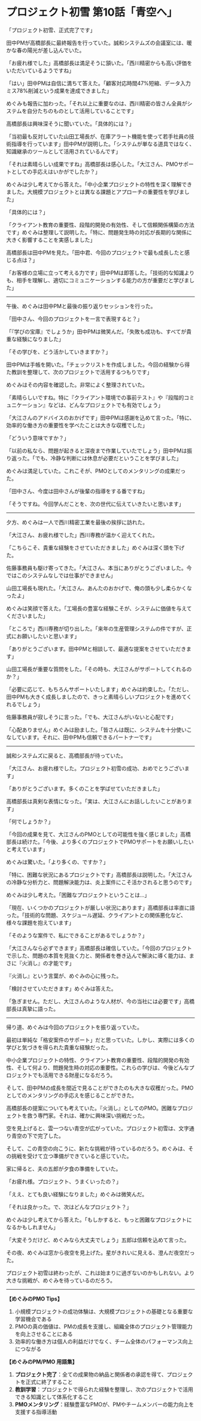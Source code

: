 # プロジェクト初雪 第10話「青空へ」

「プロジェクト初雪、正式完了です」

田中PMが高橋部長に最終報告を行っていた。誠和システムズの会議室には、暖かな春の陽光が差し込んでいた。

「お疲れ様でした」高橋部長は満足そうに頷いた。「西川精密からも高い評価をいただいているようですね」

「はい」田中PMは自信に満ちて答えた。「顧客対応時間47%短縮、データ入力ミス78%削減という成果を達成できました」

めぐみも報告に加わった。「それ以上に重要なのは、西川精密の皆さん全員がシステムを自分たちのものとして活用していることです」

高橋部長は興味深そうに聞いていた。「具体的には？」

「当初最も反対していた山田工場長が、在庫アラート機能を使って若手社員の技術指導を行っています」田中PMが説明した。「システムが単なる道具ではなく、知識継承のツールとして活用されているんです」

「それは素晴らしい成果ですね」高橋部長は感心した。「大江さん、PMOサポートとしての手応えはいかがでしたか？」

めぐみは少し考えてから答えた。「中小企業プロジェクトの特性を深く理解できました。大規模プロジェクトとは異なる課題とアプローチの重要性を学びました」

「具体的には？」

「クライアント教育の重要性、段階的開発の有効性、そして信頼関係構築の方法です」めぐみは整理して説明した。「特に、問題発生時の対応が長期的な関係に大きく影響することを実感しました」

高橋部長は田中PMを見た。「田中君、今回のプロジェクトで最も成長したと感じる点は？」

「お客様の立場に立って考える力です」田中PMは即答した。「技術的な知識よりも、相手を理解し、適切にコミュニケーションする能力の方が重要だと学びました」

---

午後、めぐみは田中PMと最後の振り返りセッションを行った。

「田中さん、今回のプロジェクトを一言で表現すると？」

「『学びの宝庫』でしょうか」田中PMは微笑んだ。「失敗も成功も、すべてが貴重な経験になりました」

「その学びを、どう活かしていきますか？」

田中PMは手帳を開いた。「チェックリストを作成しました。今回の経験から得た教訓を整理して、次のプロジェクトで活用するつもりです」

めぐみはその内容を確認した。非常によく整理されていた。

「素晴らしいですね。特に『クライアント環境での事前テスト』や『段階的コミュニケーション』などは、どんなプロジェクトでも有効でしょう」

「大江さんのアドバイスのおかげです」田中PMは感謝を込めて言った。「特に、効率的な働き方の重要性を学べたことは大きな収穫でした」

「どういう意味ですか？」

「以前の私なら、問題が起きると深夜まで作業していたでしょう」田中PMは振り返った。「でも、冷静な判断には休息が必要だということを学びました」

めぐみは満足していた。これこそが、PMOとしてのメンタリングの成果だった。

「田中さん、今度は田中さんが後輩の指導をする番ですね」

「そうですね。今回学んだことを、次の世代に伝えていきたいと思います」

---

夕方、めぐみは一人で西川精密工業を最後の挨拶に訪れた。

「大江さん、お疲れ様でした」西川専務が温かく迎えてくれた。

「こちらこそ、貴重な経験をさせていただきました」めぐみは深く頭を下げた。

佐藤事務員も駆け寄ってきた。「大江さん、本当にありがとうございました。今ではこのシステムなしでは仕事ができません」

山田工場長も現れた。「大江さん、あんたのおかげで、俺の頭も少し柔らかくなったよ」

めぐみは笑顔で答えた。「工場長の豊富な経験こそが、システムに価値を与えてくださいました」

「ところで」西川専務が切り出した。「来年の生産管理システムの件ですが、正式にお願いしたいと思います」

「ありがとうございます。田中PMと相談して、最適な提案をさせていただきます」

山田工場長が重要な質問をした。「その時も、大江さんがサポートしてくれるのか？」

「必要に応じて、もちろんサポートいたします」めぐみは約束した。「ただし、田中PMも大きく成長しましたので、きっと素晴らしいプロジェクトを進めてくれるでしょう」

佐藤事務員が寂しそうに言った。「でも、大江さんがいないと心配です」

「心配ありません」めぐみは励ました。「皆さんは既に、システムを十分使いこなしています。それに、田中PMも信頼できるパートナーです」

---

誠和システムズに戻ると、高橋部長が待っていた。

「大江さん、お疲れ様でした。プロジェクト初雪の成功、おめでとうございます」

「ありがとうございます。多くのことを学ばせていただきました」

高橋部長は真剣な表情になった。「実は、大江さんにお話ししたいことがあります」

「何でしょうか？」

「今回の成果を見て、大江さんのPMOとしての可能性を強く感じました」高橋部長は続けた。「今後、より多くのプロジェクトでPMOサポートをお願いしたいと考えています」

めぐみは驚いた。「より多くの、ですか？」

「特に、困難な状況にあるプロジェクトです」高橋部長は説明した。「大江さんの冷静な分析力と、問題解決能力は、炎上案件にこそ活かされると思うのです」

めぐみは少し考えた。「困難なプロジェクトということは...」

「現在、いくつかのプロジェクトが厳しい状況にあります」高橋部長は率直に語った。「技術的な問題、スケジュール遅延、クライアントとの関係悪化など、様々な課題を抱えています」

「そのような案件で、私にできることがあるでしょうか？」

「大江さんなら必ずできます」高橋部長は確信していた。「今回のプロジェクトで示した、問題の本質を見抜く力と、関係者を巻き込んで解決に導く能力は、まさに『火消し』の才能です」

『火消し』という言葉が、めぐみの心に残った。

「検討させていただきます」めぐみは答えた。

「急ぎません。ただし、大江さんのような人材が、今の当社には必要です」高橋部長は真摯に語った。

---

帰り道、めぐみは今回のプロジェクトを振り返っていた。

最初は単純な「格安案件のサポート」だと思っていた。しかし、実際には多くの学びと気づきを得られた貴重な経験だった。

中小企業プロジェクトの特性、クライアント教育の重要性、段階的開発の有効性、そして何より、問題発生時の対応の重要性。これらの学びは、今後どんなプロジェクトでも活用できる財産になるだろう。

そして、田中PMの成長を間近で見ることができたのも大きな収穫だった。PMOとしてのメンタリングの手応えを感じることができた。

高橋部長の提案についても考えていた。『火消し』としてのPMO。困難なプロジェクトを救う専門家。それは、確かに興味深い挑戦だった。

空を見上げると、雲一つない青空が広がっていた。プロジェクト初雪は、文字通り青空の下で完了した。

そして、この青空の向こうに、新たな挑戦が待っているのだろう。めぐみは、その挑戦を受けて立つ準備ができていると感じていた。

家に帰ると、夫の五郎が夕食の準備をしていた。

「お疲れ様。プロジェクト、うまくいったの？」

「ええ、とても良い経験になりました」めぐみは微笑んだ。

「それは良かった。で、次はどんなプロジェクト？」

めぐみは少し考えてから答えた。「もしかすると、もっと困難なプロジェクトになるかもしれません」

「大変そうだけど、めぐみなら大丈夫でしょう」五郎は信頼を込めて言った。

その夜、めぐみは窓から夜空を見上げた。星がきれいに見える、澄んだ夜空だった。

プロジェクト初雪は終わったが、これは始まりに過ぎないのかもしれない。より大きな挑戦が、めぐみを待っているのだろう。

---

**【めぐみのPMO Tips】**
1. 小規模プロジェクトの成功体験は、大規模プロジェクトの基礎となる重要な学習機会である
2. PMOの真の価値は、PMの成長を支援し、組織全体のプロジェクト管理能力を向上させることにある
3. 効率的な働き方は個人の利益だけでなく、チーム全体のパフォーマンス向上につながる

**【めぐみのPM/PMO 用語集】**
1. **プロジェクト完了**：全ての成果物の納品と関係者の承認を得て、プロジェクトを正式に終了すること
2. **教訓学習**：プロジェクトで得られた経験を整理し、次のプロジェクトで活用できる知識として体系化すること
3. **PMOメンタリング**：経験豊富なPMOが、PMやチームメンバーの能力向上を支援する指導活動